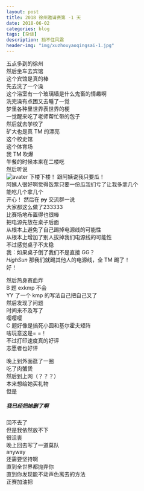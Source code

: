 ```yaml
---
layout: post
title: 2018 徐州邀请赛第 -1 天
date: 2018-06-02
categories: blog
tags: [杂谈]
description: 挡不住风霜
header-img: "img/xuzhouyaoqingsai-1.jpg"
---
```


五点多到的徐州<br>
然后坐车去宾馆<br>
这个宾馆是真的棒<br>
先去洗了一个澡<br>
这个浴室有一个玻璃墙是什么鬼畜的情趣啊<br>
洗完澡有点困又去睡了一觉<br>
梦里各种里世界表世界的梗<br>
一觉醒来吃了老师帮忙带的包子<br>
然后就去学校了<br>
矿大也是真 TM 的漂亮<br>
这个校史馆<br>
这个体育场<br>
我 TM 吹爆<br>
午餐的时候本来在二楼吃<br>
然后听说<br>
![avater](https://raw.githubusercontent.com/seventeenjcinta/seventeenjcinta.GitHub.io/master/img/chigua.jpg)
下楼下楼！
跟阿姨说我只要瓜！<br>
阿姨人很好啊觉得饭票只要一份瓜我们亏了让我多拿几个<br>
能吃几个拿几个<br>
开心！
然后在 ~~py~~ 交流群一说<br>
大家都这么做了233333<br>
比赛场地布置得也很棒<br>
把电源先放在桌子后面<br>
从根本上避免了自己踢掉电源线的可能性<br>
从根本上增加了别人拔掉我们电源线的可能性<br>
不过感觉桌子不太稳<br>
我：如果桌子倒了我们不是直接 GG？<br>
_HighSun_ 那我们就踢其他人的电源线，全 TM 踢了！<br>
好！<br>

然后热身赛血炸<br>
B 题 exkmp 不会<br>
YY 了一个 kmp 的写法自己把自己叉了<br>
然后发现了问题<br>
时间来不及写了<br>
嘤嘤嘤<br>
C 题好像是搞死小圆和基尔霍夫矩阵<br>
啥玩意这是= =！<br>
不过打印速度真的好评<br>
志愿者也好评<br>

晚上到外面逛了一圈<br>
吃了肉蟹煲<br>
然后到上网（？？？）<br>
本来想给她买礼物<br>
但是<br>
##### 我已经把她删了啊
回不去了<br>
但是我依然放不下<br>
很沮丧<br>
晚上回去写了一道莫队<br>
anyway<br>
还需要坚持啊<br>
直到全世界都抛弃你<br>
直到你发现能不动声色离去的方法<br>
正赛加油把<br>
